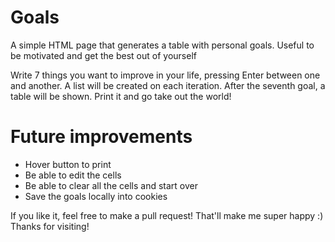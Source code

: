 Goals
=====

A simple HTML page that generates a table with personal goals. Useful to be motivated and get the best out of yourself

Write 7 things you want to improve in your life, pressing Enter between one and another. A list will be created on each iteration. After the seventh goal, a table will be shown. Print it and go take out the world!

Future improvements
===================
* Hover button to print
* Be able to edit the cells
* Be able to clear all the cells and start over
* Save the goals locally into cookies

If you like it, feel free to make a pull request! That'll make me super happy :) Thanks for visiting!
